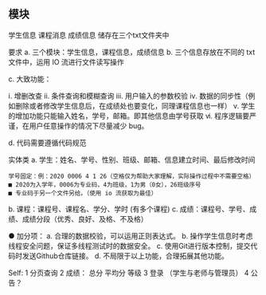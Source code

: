 ## 模块
学生信息
课程消息
成绩信息
储存在三个txt文件夹中

要求
a. 三个模块：学生信息，课程信息，成绩信息
b. 三个信息存放在不同的 txt 文件中，运用 IO 流进行文件读写操作

c. 大致功能：

ⅰ. 增删改查
ⅱ. 条件查询和模糊查询
ⅲ. 用户输入的参数校验
ⅳ. 数据的同步性（例如删除或者修改学生信息后，在成绩处也要变化，同理课程信息也一样）
ⅴ. 学生的增加功能只能输入姓名，学号，邮箱。即其他信息由学号获取
ⅵ. 程序逻辑要严谨，在用户任意操作的情况下尽量减少 bug。

d. 代码需要遵循代码规范

实体类
a. 学生：姓名、学号、性别、班级、邮箱、信息建立时间、最后修改时间

    学号固定：例：2020 0006 4 1 26（空格仅为帮助大家理解，实际操作过程中不需要空格）
    ■ 2020为入学年，0006为专业码，4为班级，1为男（0女），26班级序号
    ■ 专业码于另一个文件另给。（使用 io 流获取为最佳）

b. 课程：课程号、课程名、学分、学时 (有多个课程)
c. 成绩：课程号、学号、成绩、成绩分段（优秀、良好、及格、不及格）

● 加分项：
a. 合理的数据校验，可以运用正则表达式。
b. 操作学生信息时考虑线程安全问题，保证多线程测试时的数据安全。
c. 使用Git进行版本控制，提交代码时发送Github仓库链接。
d. 不局限于以上功能，合理拓展其他功能。

Self:
1 分页查询
2 成绩： 总分 平均分 等级
3 登录 （学生与老师与管理员）
4 公告？